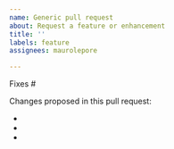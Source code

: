 ```yaml
---
name: Generic pull request
about: Request a feature or enhancement
title: ''
labels: feature
assignees: maurolepore

---
```


Fixes #

Changes proposed in this pull request:

*
*
*
